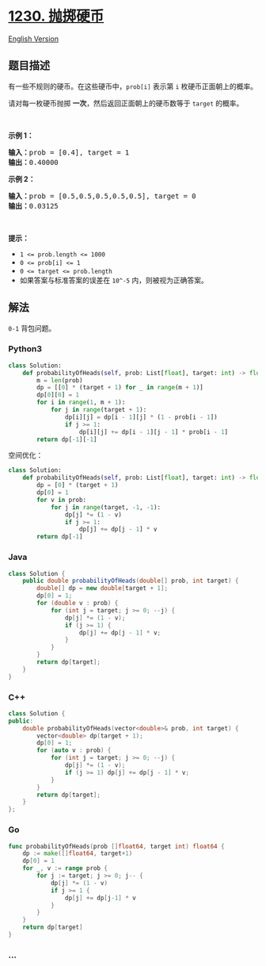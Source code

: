 # [1230. 抛掷硬币](https://leetcode.cn/problems/toss-strange-coins)

[English Version](/solution/1200-1299/1230.Toss%20Strange%20Coins/README_EN.md)

## 题目描述

<!-- 这里写题目描述 -->

<p>有一些不规则的硬币。在这些硬币中，<code>prob[i]</code>&nbsp;表示第&nbsp;<code>i</code>&nbsp;枚硬币正面朝上的概率。</p>

<p>请对每一枚硬币抛掷&nbsp;<strong>一次</strong>，然后返回正面朝上的硬币数等于&nbsp;<code>target</code>&nbsp;的概率。</p>

<p>&nbsp;</p>

<p><strong>示例 1：</strong></p>

<pre><strong>输入：</strong>prob = [0.4], target = 1
<strong>输出：</strong>0.40000
</pre>

<p><strong>示例 2：</strong></p>

<pre><strong>输入：</strong>prob = [0.5,0.5,0.5,0.5,0.5], target = 0
<strong>输出：</strong>0.03125
</pre>

<p>&nbsp;</p>

<p><strong>提示：</strong></p>

<ul>
	<li><code>1 &lt;= prob.length &lt;= 1000</code></li>
	<li><code>0 &lt;= prob[i] &lt;= 1</code></li>
	<li><code>0 &lt;= target&nbsp;</code><code>&lt;= prob.length</code></li>
	<li>如果答案与标准答案的误差在&nbsp;<code>10^-5</code>&nbsp;内，则被视为正确答案。</li>
</ul>

## 解法

<!-- 这里可写通用的实现逻辑 -->

`0-1` 背包问题。

<!-- tabs:start -->

### **Python3**

<!-- 这里可写当前语言的特殊实现逻辑 -->

```python
class Solution:
    def probabilityOfHeads(self, prob: List[float], target: int) -> float:
        m = len(prob)
        dp = [[0] * (target + 1) for _ in range(m + 1)]
        dp[0][0] = 1
        for i in range(1, m + 1):
            for j in range(target + 1):
                dp[i][j] = dp[i - 1][j] * (1 - prob[i - 1])
                if j >= 1:
                    dp[i][j] += dp[i - 1][j - 1] * prob[i - 1]
        return dp[-1][-1]
```

空间优化：

```python
class Solution:
    def probabilityOfHeads(self, prob: List[float], target: int) -> float:
        dp = [0] * (target + 1)
        dp[0] = 1
        for v in prob:
            for j in range(target, -1, -1):
                dp[j] *= (1 - v)
                if j >= 1:
                    dp[j] += dp[j - 1] * v
        return dp[-1]
```

### **Java**

<!-- 这里可写当前语言的特殊实现逻辑 -->

```java
class Solution {
    public double probabilityOfHeads(double[] prob, int target) {
        double[] dp = new double[target + 1];
        dp[0] = 1;
        for (double v : prob) {
            for (int j = target; j >= 0; --j) {
                dp[j] *= (1 - v);
                if (j >= 1) {
                    dp[j] += dp[j - 1] * v;
                }
            }
        }
        return dp[target];
    }
}
```

### **C++**

```cpp
class Solution {
public:
    double probabilityOfHeads(vector<double>& prob, int target) {
        vector<double> dp(target + 1);
        dp[0] = 1;
        for (auto v : prob) {
            for (int j = target; j >= 0; --j) {
                dp[j] *= (1 - v);
                if (j >= 1) dp[j] += dp[j - 1] * v;
            }
        }
        return dp[target];
    }
};
```

### **Go**

```go
func probabilityOfHeads(prob []float64, target int) float64 {
	dp := make([]float64, target+1)
	dp[0] = 1
	for _, v := range prob {
		for j := target; j >= 0; j-- {
			dp[j] *= (1 - v)
			if j >= 1 {
				dp[j] += dp[j-1] * v
			}
		}
	}
	return dp[target]
}
```

### **...**

```

```

<!-- tabs:end -->
